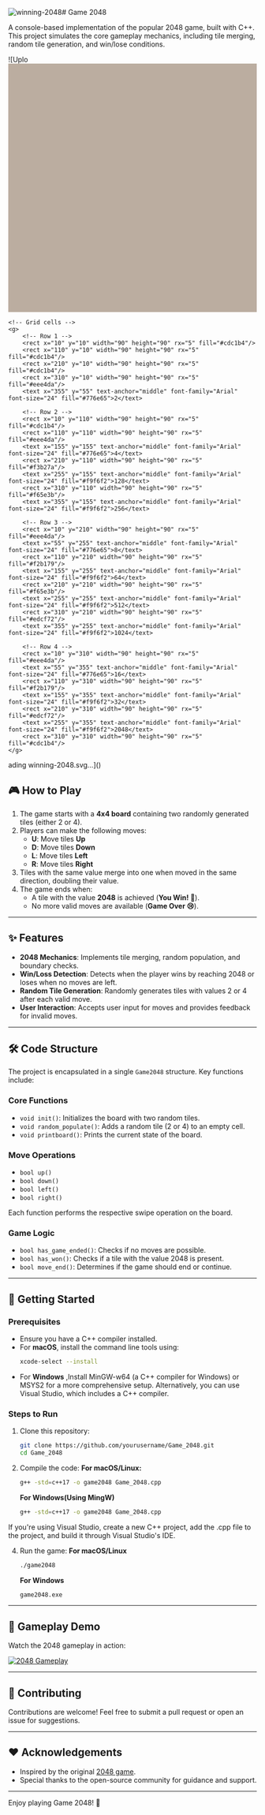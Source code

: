 ![winning-2048](https://github.com/user-attachments/assets/38ad33ca-a3e2-480e-bec8-f06687c0c1c0)# Game 2048

A console-based implementation of the popular 2048 game, built with C++. This project simulates the core gameplay mechanics, including tile merging, random tile generation, and win/lose conditions.


![Uplo<svg viewBox="0 0 400 400" xmlns="http://www.w3.org/2000/svg">
    <!-- Background -->
    <rect width="400" height="400" fill="#bbada0"/>
    
    <!-- Grid cells -->
    <g>
        <!-- Row 1 -->
        <rect x="10" y="10" width="90" height="90" rx="5" fill="#cdc1b4"/>
        <rect x="110" y="10" width="90" height="90" rx="5" fill="#cdc1b4"/>
        <rect x="210" y="10" width="90" height="90" rx="5" fill="#cdc1b4"/>
        <rect x="310" y="10" width="90" height="90" rx="5" fill="#eee4da"/>
        <text x="355" y="55" text-anchor="middle" font-family="Arial" font-size="24" fill="#776e65">2</text>
        
        <!-- Row 2 -->
        <rect x="10" y="110" width="90" height="90" rx="5" fill="#cdc1b4"/>
        <rect x="110" y="110" width="90" height="90" rx="5" fill="#eee4da"/>
        <text x="155" y="155" text-anchor="middle" font-family="Arial" font-size="24" fill="#776e65">4</text>
        <rect x="210" y="110" width="90" height="90" rx="5" fill="#f3b27a"/>
        <text x="255" y="155" text-anchor="middle" font-family="Arial" font-size="24" fill="#f9f6f2">128</text>
        <rect x="310" y="110" width="90" height="90" rx="5" fill="#f65e3b"/>
        <text x="355" y="155" text-anchor="middle" font-family="Arial" font-size="24" fill="#f9f6f2">256</text>
        
        <!-- Row 3 -->
        <rect x="10" y="210" width="90" height="90" rx="5" fill="#eee4da"/>
        <text x="55" y="255" text-anchor="middle" font-family="Arial" font-size="24" fill="#776e65">8</text>
        <rect x="110" y="210" width="90" height="90" rx="5" fill="#f2b179"/>
        <text x="155" y="255" text-anchor="middle" font-family="Arial" font-size="24" fill="#f9f6f2">64</text>
        <rect x="210" y="210" width="90" height="90" rx="5" fill="#f65e3b"/>
        <text x="255" y="255" text-anchor="middle" font-family="Arial" font-size="24" fill="#f9f6f2">512</text>
        <rect x="310" y="210" width="90" height="90" rx="5" fill="#edcf72"/>
        <text x="355" y="255" text-anchor="middle" font-family="Arial" font-size="24" fill="#f9f6f2">1024</text>
        
        <!-- Row 4 -->
        <rect x="10" y="310" width="90" height="90" rx="5" fill="#eee4da"/>
        <text x="55" y="355" text-anchor="middle" font-family="Arial" font-size="24" fill="#776e65">16</text>
        <rect x="110" y="310" width="90" height="90" rx="5" fill="#f2b179"/>
        <text x="155" y="355" text-anchor="middle" font-family="Arial" font-size="24" fill="#f9f6f2">32</text>
        <rect x="210" y="310" width="90" height="90" rx="5" fill="#edcf72"/>
        <text x="255" y="355" text-anchor="middle" font-family="Arial" font-size="24" fill="#f9f6f2">2048</text>
        <rect x="310" y="310" width="90" height="90" rx="5" fill="#cdc1b4"/>
    </g>
</svg>
ading winning-2048.svg…]()


## 🎮 How to Play

1. The game starts with a **4x4 board** containing two randomly generated tiles (either 2 or 4).
2. Players can make the following moves:
   - **U**: Move tiles **Up**
   - **D**: Move tiles **Down**
   - **L**: Move tiles **Left**
   - **R**: Move tiles **Right**
3. Tiles with the same value merge into one when moved in the same direction, doubling their value.
4. The game ends when:
   - A tile with the value **2048** is achieved (**You Win! 🎉**).
   - No more valid moves are available (**Game Over 😢**).

---

## ✨ Features

- **2048 Mechanics**: Implements tile merging, random population, and boundary checks.
- **Win/Loss Detection**: Detects when the player wins by reaching 2048 or loses when no moves are left.
- **Random Tile Generation**: Randomly generates tiles with values 2 or 4 after each valid move.
- **User Interaction**: Accepts user input for moves and provides feedback for invalid moves.

---

## 🛠️ Code Structure

The project is encapsulated in a single `Game2048` structure. Key functions include:

### Core Functions
- `void init()`: Initializes the board with two random tiles.
- `void random_populate()`: Adds a random tile (2 or 4) to an empty cell.
- `void printboard()`: Prints the current state of the board.

### Move Operations
- `bool up()`
- `bool down()`
- `bool left()`
- `bool right()`

Each function performs the respective swipe operation on the board.

### Game Logic
- `bool has_game_ended()`: Checks if no moves are possible.
- `bool has_won()`: Checks if a tile with the value 2048 is present.
- `bool move_end()`: Determines if the game should end or continue.

---


## 🚀 Getting Started

### Prerequisites
- Ensure you have a C++ compiler installed.
- For **macOS**, install the command line tools using:
  ```bash
  xcode-select --install
  ```
- For **Windows** ,Install MinGW-w64 (a C++ compiler for Windows) or MSYS2 for a more comprehensive setup. Alternatively, you can use Visual Studio, which includes a C++ compiler.

### Steps to Run

1. Clone this repository:
   ```bash
   git clone https://github.com/yourusername/Game_2048.git
   cd Game_2048
   ```
2. Compile the code:
   **For macOS/Linux:**
   ```bash
   g++ -std=c++17 -o game2048 Game_2048.cpp
   ```
   **For Windows(Using MingW)**
   ```bash
   g++ -std=c++17 -o game2048 Game_2048.cpp
   ```
If you're using Visual Studio, create a new C++ project, add the .cpp file to the project, and build it through Visual Studio's IDE.

4. Run the game:
   **For macOS/Linux**
   ```bash
   ./game2048
   ```
   **For Windows**
   ```bash
   game2048.exe
    ```

---


## 🎥 Gameplay Demo

Watch the 2048 gameplay in action:

[![2048 Gameplay](https://youtu.be/GRJFz3mAGac)](https://youtu.be/GRJFz3mAGac)

---



## 🤝 Contributing

Contributions are welcome! Feel free to submit a pull request or open an issue for suggestions.

---


## ❤️ Acknowledgements

- Inspired by the original [2048 game](https://2048game.com/).
- Special thanks to the open-source community for guidance and support.

---

Enjoy playing Game 2048! 🚀

